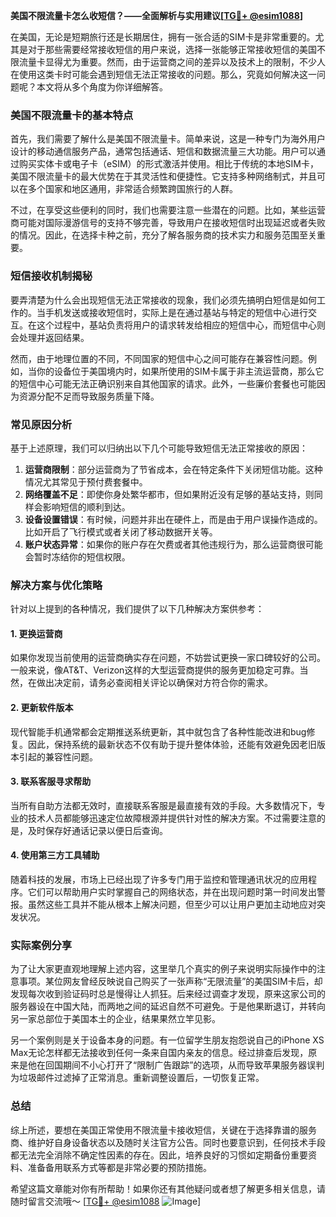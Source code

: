**美国不限流量卡怎么收短信？——全面解析与实用建议[[TG💪+ @esim1088](https://t.me/s/esim1088)]**

在美国，无论是短期旅行还是长期居住，拥有一张合适的SIM卡是非常重要的。尤其是对于那些需要经常接收短信的用户来说，选择一张能够正常接收短信的美国不限流量卡显得尤为重要。然而，由于运营商之间的差异以及技术上的限制，不少人在使用这类卡时可能会遇到短信无法正常接收的问题。那么，究竟如何解决这一问题呢？本文将从多个角度为你详细解答。

### 美国不限流量卡的基本特点

首先，我们需要了解什么是美国不限流量卡。简单来说，这是一种专门为海外用户设计的移动通信服务产品，通常包括通话、短信和数据流量三大功能。用户可以通过购买实体卡或电子卡（eSIM）的形式激活并使用。相比于传统的本地SIM卡，美国不限流量卡的最大优势在于其灵活性和便捷性。它支持多种网络制式，并且可以在多个国家和地区通用，非常适合频繁跨国旅行的人群。

不过，在享受这些便利的同时，我们也需要注意一些潜在的问题。比如，某些运营商可能对国际漫游信号的支持不够完善，导致用户在接收短信时出现延迟或者失败的情况。因此，在选择卡种之前，充分了解各服务商的技术实力和服务范围至关重要。

### 短信接收机制揭秘

要弄清楚为什么会出现短信无法正常接收的现象，我们必须先搞明白短信是如何工作的。当手机发送或接收短信时，实际上是在通过基站与特定的短信中心进行交互。在这个过程中，基站负责将用户的请求转发给相应的短信中心，而短信中心则会处理并返回结果。

然而，由于地理位置的不同，不同国家的短信中心之间可能存在兼容性问题。例如，当你的设备位于美国境内时，如果所使用的SIM卡属于非主流运营商，那么它的短信中心可能无法正确识别来自其他国家的请求。此外，一些廉价套餐也可能因为资源分配不足而导致服务质量下降。

### 常见原因分析

基于上述原理，我们可以归纳出以下几个可能导致短信无法正常接收的原因：

1. **运营商限制**：部分运营商为了节省成本，会在特定条件下关闭短信功能。这种情况尤其常见于预付费套餐中。
2. **网络覆盖不足**：即使你身处繁华都市，但如果附近没有足够的基站支持，则同样会影响短信的顺利到达。
3. **设备设置错误**：有时候，问题并非出在硬件上，而是由于用户误操作造成的。比如开启了飞行模式或者关闭了移动数据开关等。
4. **账户状态异常**：如果你的账户存在欠费或者其他违规行为，那么运营商很可能会暂时冻结你的短信权限。

### 解决方案与优化策略

针对以上提到的各种情况，我们提供了以下几种解决方案供参考：

#### 1. 更换运营商
如果你发现当前使用的运营商确实存在问题，不妨尝试更换一家口碑较好的公司。一般来说，像AT&T、Verizon这样的大型运营商提供的服务更加稳定可靠。当然，在做出决定前，请务必查阅相关评论以确保对方符合你的需求。

#### 2. 更新软件版本
现代智能手机通常都会定期推送系统更新，其中就包含了各种性能改进和bug修复。因此，保持系统的最新状态不仅有助于提升整体体验，还能有效避免因老旧版本引起的兼容性问题。

#### 3. 联系客服寻求帮助
当所有自助方法都无效时，直接联系客服是最直接有效的手段。大多数情况下，专业的技术人员都能够迅速定位故障根源并提供针对性的解决方案。不过需要注意的是，及时保存好通话记录以便日后查询。

#### 4. 使用第三方工具辅助
随着科技的发展，市场上已经出现了许多专门用于监控和管理通讯状况的应用程序。它们可以帮助用户实时掌握自己的网络状态，并在出现问题时第一时间发出警报。虽然这些工具并不能从根本上解决问题，但至少可以让用户更加主动地应对突发状况。

### 实际案例分享

为了让大家更直观地理解上述内容，这里举几个真实的例子来说明实际操作中的注意事项。某位网友曾经反映说自己购买了一张声称“无限流量”的美国SIM卡后，却发现每次收到验证码时总是慢得让人抓狂。后来经过调查才发现，原来这家公司的服务器设在中国大陆，而两地之间的延迟自然不可避免。于是他果断退订，并转向另一家总部位于美国本土的企业，结果果然立竿见影。

另一个案例则是关于设备本身的问题。有一位留学生朋友抱怨说自己的iPhone XS Max无论怎样都无法接收到任何一条来自国内亲友的信息。经过排查后发现，原来是他在回国期间不小心打开了“限制广告跟踪”的选项，从而导致苹果服务器误判为垃圾邮件过滤掉了正常消息。重新调整设置后，一切恢复正常。

### 总结

综上所述，要想在美国正常使用不限流量卡接收短信，关键在于选择靠谱的服务商、维护好自身设备状态以及随时关注官方公告。同时也要意识到，任何技术手段都无法完全消除不确定性因素的存在。因此，培养良好的习惯如定期备份重要资料、准备备用联系方式等都是非常必要的预防措施。

希望这篇文章能对你有所帮助！如果你还有其他疑问或者想了解更多相关信息，请随时留言交流哦～ [[TG💪+ @esim1088](https://t.me/s/esim1088) ![Image](https://i.postimg.cc/4NQfJmqS/Snipaste-2025-05-13-00-14-12.png)]